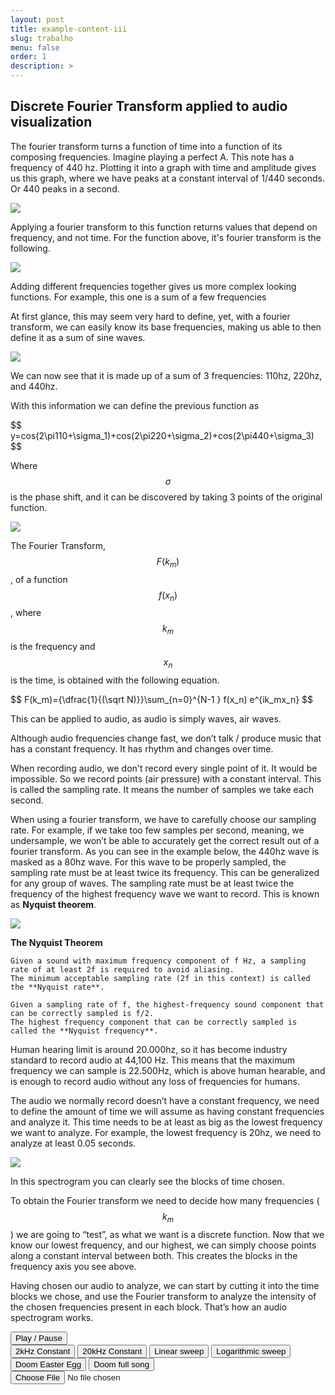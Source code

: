 ```yaml
---
layout: post
title: example-content-iii
slug: trabalho
menu: false
order: 1
description: >
---
```


## Discrete Fourier Transform applied to audio visualization

The fourier transform turns a function of time into a function of its composing frequencies.
Imagine playing a perfect A. This note has a frequency of 440 hz. 
Plotting it into a graph with time and amplitude gives us this graph, where we have peaks at a 
constant interval of 1/440 seconds. 
Or 440 peaks in a second.

![](https://skyborgff.github.io/Trabalho2/440_plot.png)


Applying a fourier transform to this function returns values that depend on frequency, and not time. 
For the function above, it's fourier transform is the following.

![](https://skyborgff.github.io/Trabalho2/440_fourier.png)


Adding different frequencies together gives us more complex looking functions. 
For example, this one is a sum of a few frequencies


At first glance, this may seem very hard to define, yet, with a fourier transform, we can easily know 
its base frequencies, making us able  to then define it as a sum of sine waves.

![](https://skyborgff.github.io/Trabalho2/3_plot.png)


We can now see that it is made up of a sum of 3 frequencies: 110hz, 220hz, and 440hz.

With this information we can define the previous function as

\$$ y=cos(2\pi110+\sigma_1)+cos(2\pi220+\sigma_2)+cos(2\pi440+\sigma_3) $$

Where $$ \sigma $$ is the phase shift, and it can be discovered by taking 3 points of the original function.

![](https://skyborgff.github.io/Trabalho2/3_fourier.png)


The Fourier Transform, $$ F(k_m) $$, of a function $$ f(x_n) $$, where $$ k_m $$ is the frequency and $$ x_n $$ 
is the time, is obtained with the following equation.

\$$ F(k_m)={\dfrac{1}{(\sqrt N)}}\sum_{n=0}^{N-1 }  f(x_n) e^{ik_mx_n} $$


This can be applied to audio, as audio is simply waves, air waves. 

Although audio frequencies change fast, we don’t talk / produce music that has a constant frequency. 
It has rhythm and changes over time.

When recording audio, we don't record every single point of it. It would be impossible. 
So we record points (air pressure) with a constant interval. This is called the sampling rate. 
It means the number of samples we take each second.


When using a fourier transform, we have to carefully choose our sampling rate. For example, 
if we take too few samples per second, meaning, we undersample, 
we won’t be able to accurately get the correct result out of a fourier transform.
As you can see in the example below, the 440hz wave is masked as a 80hz wave. For this wave to be properly sampled, 
the sampling rate must be at least twice its frequency. 
This can be generalized for any group of waves. 
The sampling rate must be at least twice the frequency of the highest frequency wave we want to record. 
This is known as **Nyquist theorem**.

![](https://skyborgff.github.io/Trabalho2/ny.png)

**The Nyquist Theorem**
```
Given a sound with maximum frequency component of f Hz, a sampling rate of at least 2f is required to avoid aliasing. 
The minimum acceptable sampling rate (2f in this context) is called the **Nyquist rate**.

Given a sampling rate of f, the highest-frequency sound component that can be correctly sampled is f/2. 
The highest frequency component that can be correctly sampled is called the **Nyquist frequency**.
```

Human hearing limit is around 20.000hz, so it has become industry standard to record audio at 44,100 Hz. 
This means that the maximum frequency we can sample is 22.500Hz, which is above human hearable, and is enough to 
record audio without any loss of frequencies for humans.

The audio we normally record doesn’t have a constant frequency, we need to define the amount of time we will assume 
as having constant frequencies and analyze it. 
This time needs to be at least as big as the lowest frequency we want to analyze. For example, the lowest 
frequency is 20hz, we need to analyze at least 0.05 seconds.

![](https://skyborgff.github.io/Trabalho2/spectro.png)

In this spectrogram you can clearly see the blocks of time chosen.


To obtain the Fourier transform we need to decide how many frequencies ($$ k_m $$) we are going to “test”, 
as what we want is a discrete function.
Now that we know our lowest frequency, and our highest, 
we can simply choose points along a constant interval between both. 
This creates the blocks in the frequency axis you see above.


Having chosen our audio to analyze, we can start by cutting it into the time blocks we chose, 
and use the Fourier transform to analyze the intensity of the chosen frequencies present in each block. 
That’s how an audio spectrogram works.

<div class="container">
        <script src="https://skyborgff.github.io/assets/js/main.js"></script>
        <script src="https://unpkg.com/wavesurfer.js"></script>
		<script src="https://unpkg.com/wavesurfer.js/dist/plugin/wavesurfer.spectrogram.js"></script>
    <!-- Initialize a div for WaveSurfer -->
    
<div id="waveform">

<div class="progress progress-striped active" id="progress-bar" style="display: none;">
                        <div class="progress-bar progress-bar-info" style="width: 100%;"></div>
                    </div>
</div>

<div id="wave-spectrogram"></div>

<div class="controls">
                    <button class="btn btn-primary" data-action="play">
                        <i class="glyphicon glyphicon-play"></i>
                        Play
                        /
                        <i class="glyphicon glyphicon-pause"></i>
                        Pause
                    </button>
                </div>

<div class="samples">
<button class="btn btn-primary" data-action="play_2k">
2kHz Constant
</button>
<button class="btn btn-primary" data-action="play_20k">
20kHz Constant
</button>
<button class="btn btn-primary" data-action="play_lin">
Linear sweep
</button>
<button class="btn btn-primary" data-action="play_log">
Logarithmic sweep
</button>
<button class="btn btn-primary" data-action="play_demon_slice">
Doom Easter Egg
</button>
<button class="btn btn-primary" data-action="play_demon">
Doom full song
</button>
</div>

<!-- Add a file input where the user should drag the file to load into WaveForm -->
<input type="file" id="fileinput" />
  </div>